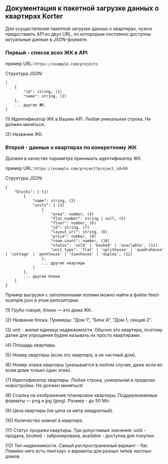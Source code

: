 ## Документация к пакетной загрузке данных о квартирах Korter

Для осуществления пакетной загрузки данных о квартирах, нужно предоставить API из двух URL, по которорым постоянно доступны актуальные данные в JSON-формате.

### Первый - список всех ЖК в API

пример URL: `https://example.com/projects`

Структура JSON:

```
[
    {
        "id": string, (1)
        "name": string, (2)
    },
    ... другие ЖК,
]
```

(1) Идентификатор ЖК в Вашем API. Любая уникальная строка. Не должен меняться.

(2) Название ЖК.

### Второй - данные о квартирах по конкретному ЖК

Должен в качестве параметра принимать идентификатор ЖК.

пример URL: `https://example.com/project?project_id=50`

Структура JSON:

```
{
    "blocks": [ (1)
        {
            "name": string, (2)
            "units": [ (3)
                {
                    "area": number, (4)
                    "flat_number": string | null, (5)
                    "floor": number, (6)
                    "id": string, (7)
                    "layout_url": string, (8)
                    "price": number, (9)
                    "room_count": number, (10)
                    "status": 'sold' | 'booked' | 'available', (11)
                    "unit_type": 'flat' | 'splithouse' | 'quadrohouse' | 'cottage' | 'penthouse' | 'townhouse' | 'duplex', (12)
                },
                ... другие квартиры
            ]
        },
        ... другие блоки
    ]
}
```

Пример выгрузки с заполненными полями можно найти в файле feed-example.json в этом репозитории.

(1) Грубо говоря, блоки — это дома ЖК.

(2) Название блока. Примеры: "Дом 1", "Блок А", "Дом 1, секция 2".

(3) unit - жилая единица недвижимости. Обычно это квартира, поэтому далее для упрощения будем называть их просто квартирами.

(4) Площадь квартиры.

(5) Номер квартиры (если это квартира, а не частный дом).

(6) Номер этажа квартиры (указывается в любом случае, даже если во всем доме только один этаж).

(7) Идентификатор квартиры. Любая строка, уникальная в пределах новостройки. Не должен меняться!

(8) Ссылка на изображение планировки квартиры. Поддерживаемые форматы — png и jpg (jpeg). Размер - до 50 Мп.

(9) Цена квартиры (не цена за метр квадратный).

(10) Количество комнат в квартире.

(11) Статус продажи квартиры. Три допустимые значения: sold - продана, booked - забронирована, available - доступна для покупки.

(12) Тип недвижимости. Самый распространенный вариант - flat. Помимо него есть пентхаус и варианты для разных типов частных домов.
